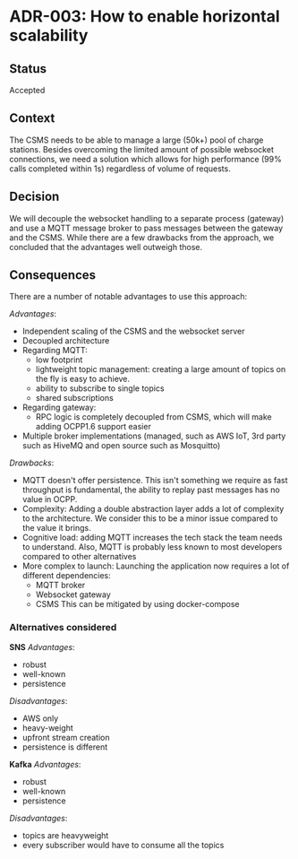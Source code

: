 # ADR-003: How to enable horizontal scalability

## Status

Accepted

## Context
The CSMS needs to be able to manage a large (50k+) pool of charge stations. Besides overcoming the limited amount of
possible websocket connections, we need a solution which allows for high performance (99% calls completed within 1s) 
regardless of volume of requests. 

## Decision
We will decouple the websocket handling to a separate process (gateway) and use a MQTT message broker to pass messages 
between the gateway and the CSMS. While there are a few drawbacks from the approach, we concluded that the advantages 
well outweigh those.

## Consequences

There are a number of notable advantages to use this approach:

*Advantages*:
* Independent scaling of the CSMS and the websocket server
* Decoupled architecture
* Regarding MQTT:
    * low footprint
    * lightweight topic management: creating a large amount of topics on the fly is easy to achieve.
    * ability to subscribe to single topics
    * shared subscriptions
* Regarding gateway:
    * RPC logic is completely decoupled from CSMS, which will make adding OCPP1.6 support easier
* Multiple broker implementations (managed, such as AWS IoT, 3rd party such as HiveMQ and open source such as Mosquitto) 

*Drawbacks*:
* MQTT doesn't offer persistence. This isn't something we require as fast throughput is fundamental, the ability to 
replay past messages has no value in OCPP.
* Complexity: Adding a double abstraction layer adds a lot of complexity to the architecture. We consider this to be a
minor issue compared to the value it brings.
* Cognitive load: adding MQTT increases the tech stack the team needs to understand. Also, MQTT is probably less known 
to most developers compared to other alternatives
* More complex to launch: Launching the application now requires a lot of different dependencies:
    * MQTT broker
    * Websocket gateway
    * CSMS
  This can be mitigated by using docker-compose

### Alternatives considered

**SNS**
*Advantages*: 
* robust
* well-known
* persistence

*Disadvantages*: 
* AWS only
* heavy-weight 
* upfront stream creation
* persistence is different

**Kafka**
*Advantages*: 
* robust
* well-known
* persistence

*Disadvantages*: 
* topics are heavyweight
* every subscriber would have to consume all the topics